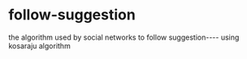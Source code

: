 # follow-suggestion
the algorithm used by social networks to follow suggestion---- using kosaraju algorithm
